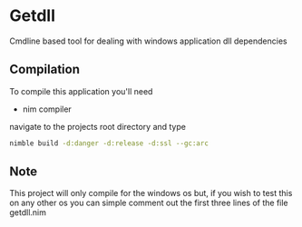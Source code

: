 # Getdll

Cmdline based tool for dealing with windows application dll dependencies

## Compilation

To compile this application you'll need

* nim compiler

navigate to the projects root directory and type

```bash
nimble build -d:danger -d:release -d:ssl --gc:arc
```


## Note

This project will only compile for the windows os but, if you wish to test this on any other os you can simple comment out the first three lines of the file getdll.nim

